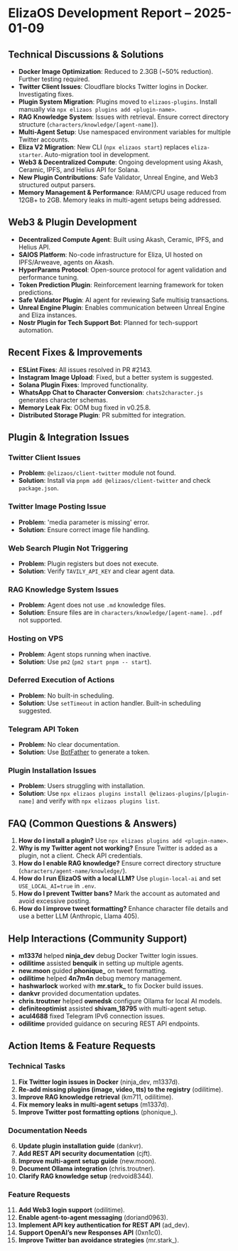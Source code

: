 # **ElizaOS Development Report – 2025-01-09**  

## **Technical Discussions & Solutions**  
- **Docker Image Optimization**: Reduced to 2.3GB (~50% reduction). Further testing required.  
- **Twitter Client Issues**: Cloudflare blocks Twitter logins in Docker. Investigating fixes.  
- **Plugin System Migration**: Plugins moved to `elizaos-plugins`. Install manually via `npx elizaos plugins add <plugin-name>`.  
- **RAG Knowledge System**: Issues with retrieval. Ensure correct directory structure (`characters/knowledge/[agent-name]`).  
- **Multi-Agent Setup**: Use namespaced environment variables for multiple Twitter accounts.  
- **Eliza V2 Migration**: New CLI (`npx elizaos start`) replaces `eliza-starter`. Auto-migration tool in development.  
- **Web3 & Decentralized Compute**: Ongoing development using Akash, Ceramic, IPFS, and Helius API for Solana.  
- **New Plugin Contributions**: Safe Validator, Unreal Engine, and Web3 structured output parsers.  
- **Memory Management & Performance**: RAM/CPU usage reduced from 12GB+ to 2GB. Memory leaks in multi-agent setups being addressed.  

## **Web3 & Plugin Development**  
- **Decentralized Compute Agent**: Built using Akash, Ceramic, IPFS, and Helius API.  
- **SAIOS Platform**: No-code infrastructure for Eliza, UI hosted on IPFS/Arweave, agents on Akash.  
- **HyperParams Protocol**: Open-source protocol for agent validation and performance tuning.  
- **Token Prediction Plugin**: Reinforcement learning framework for token predictions.  
- **Safe Validator Plugin**: AI agent for reviewing Safe multisig transactions.  
- **Unreal Engine Plugin**: Enables communication between Unreal Engine and Eliza instances.  
- **Nostr Plugin for Tech Support Bot**: Planned for tech-support automation.  

## **Recent Fixes & Improvements**  
- **ESLint Fixes**: All issues resolved in PR #2143.  
- **Instagram Image Upload**: Fixed, but a better system is suggested.  
- **Solana Plugin Fixes**: Improved functionality.  
- **WhatsApp Chat to Character Conversion**: `chats2character.js` generates character schemas.  
- **Memory Leak Fix**: OOM bug fixed in v0.25.8.  
- **Distributed Storage Plugin**: PR submitted for integration.  

## **Plugin & Integration Issues**  
### **Twitter Client Issues**  
- **Problem**: `@elizaos/client-twitter` module not found.  
- **Solution**: Install via `pnpm add @elizaos/client-twitter` and check `package.json`.  

### **Twitter Image Posting Issue**  
- **Problem**: 'media parameter is missing' error.  
- **Solution**: Ensure correct image file handling.  

### **Web Search Plugin Not Triggering**  
- **Problem**: Plugin registers but does not execute.  
- **Solution**: Verify `TAVILY_API_KEY` and clear agent data.  

### **RAG Knowledge System Issues**  
- **Problem**: Agent does not use `.md` knowledge files.  
- **Solution**: Ensure files are in `characters/knowledge/[agent-name]`. `.pdf` not supported.  

### **Hosting on VPS**  
- **Problem**: Agent stops running when inactive.  
- **Solution**: Use `pm2` (`pm2 start pnpm -- start`).  

### **Deferred Execution of Actions**  
- **Problem**: No built-in scheduling.  
- **Solution**: Use `setTimeout` in action handler. Built-in scheduling suggested.  

### **Telegram API Token**  
- **Problem**: No clear documentation.  
- **Solution**: Use [BotFather](https://telegram.me/BotFather) to generate a token.  

### **Plugin Installation Issues**  
- **Problem**: Users struggling with installation.  
- **Solution**: Use `npx elizaos plugins install @elizaos-plugins/[plugin-name]` and verify with `npx elizaos plugins list`.  

## **FAQ (Common Questions & Answers)**  
1. **How do I install a plugin?** Use `npx elizaos plugins add <plugin-name>`.  
2. **Why is my Twitter agent not working?** Ensure Twitter is added as a plugin, not a client. Check API credentials.  
3. **How do I enable RAG knowledge?** Ensure correct directory structure (`characters/agent-name/knowledge/`).  
4. **How do I run ElizaOS with a local LLM?** Use `plugin-local-ai` and set `USE_LOCAL_AI=true` in `.env`.  
5. **How do I prevent Twitter bans?** Mark the account as automated and avoid excessive posting.  
6. **How do I improve tweet formatting?** Enhance character file details and use a better LLM (Anthropic, Llama 405).  

## **Help Interactions (Community Support)**  
- **m1337d** helped **ninja_dev** debug Docker Twitter login issues.  
- **odilitime** assisted **benquik** in setting up multiple agents.  
- **new.moon** guided **phonique_** on tweet formatting.  
- **odilitime** helped **4n7m4n** debug memory management.  
- **hashwarlock** worked with **mr.stark_** to fix Docker build issues.  
- **dankvr** provided documentation updates.  
- **chris.troutner** helped **ownedsk** configure Ollama for local AI models.  
- **definiteoptimist** assisted **shivam_18795** with multi-agent setup.  
- **acul4688** fixed Telegram IPv6 connection issues.  
- **odilitime** provided guidance on securing REST API endpoints.  

## **Action Items & Feature Requests**  
### **Technical Tasks**  
1. **Fix Twitter login issues in Docker** (ninja_dev, m1337d).  
2. **Re-add missing plugins (image, video, tts) to the registry** (odilitime).  
3. **Improve RAG knowledge retrieval** (km711, odilitime).  
4. **Fix memory leaks in multi-agent setups** (m1337d).  
5. **Improve Twitter post formatting options** (phonique_).  

### **Documentation Needs**  
6. **Update plugin installation guide** (dankvr).  
7. **Add REST API security documentation** (cjft).  
8. **Improve multi-agent setup guide** (new.moon).  
9. **Document Ollama integration** (chris.troutner).  
10. **Clarify RAG knowledge setup** (redvoid8344).  

### **Feature Requests**  
11. **Add Web3 login support** (odilitime).  
12. **Enable agent-to-agent messaging** (doriand0963).  
13. **Implement API key authentication for REST API** (ad_dev).  
14. **Support OpenAI’s new Responses API** (0xn1c0).  
15. **Improve Twitter ban avoidance strategies** (mr.stark_).